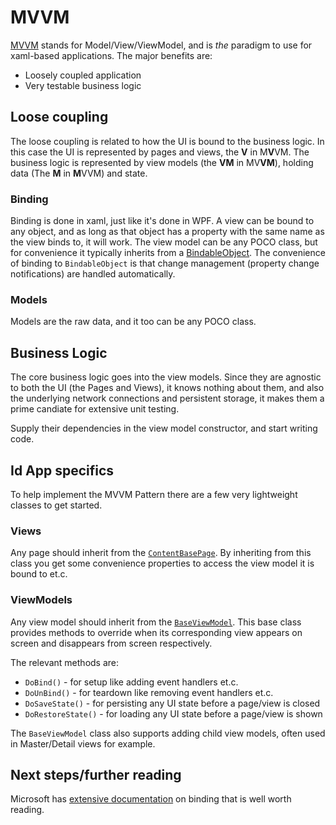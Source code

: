 # MVVM #

[MVVM](https://docs.microsoft.com/en-us/xamarin/xamarin-forms/enterprise-application-patterns/mvvm) stands for Model/View/ViewModel, and is _the_ paradigm to use for xaml-based applications.
The major benefits are:
- Loosely coupled application
- Very testable business logic

## Loose coupling ##
The loose coupling is related to how the UI is bound to the business logic.
In this case the UI is represented by pages and views, the **V** in M**V**VM.
The business logic is represented by view models (the **VM** in MV**VM**), holding data (The **M** in **M**VVM) and state.

### Binding ###
Binding is done in xaml, just like it's done in WPF. A view can be bound to
any object, and as long as that object has a property with the same name as the view binds to,
it will work. The view model can be any POCO class, but for convenience it typically inherits
from a [BindableObject](https://docs.microsoft.com/en-us/dotnet/api/xamarin.forms.bindableobject?view=xamarin-forms). The convenience
of binding to `BindableObject` is that change management (property change notifications) are handled automatically.

### Models ###
Models are the raw data, and it too can be any POCO class.

## Business Logic ##
The core business logic goes into the view models. Since they are agnostic to
both the UI (the Pages and Views), it knows nothing about them, and also the underlying network connections and persistent storage,
it makes them a prime candiate for extensive unit testing.

Supply their dependencies in the view model constructor, and start writing code.

## Id App specifics ##
To help implement the MVVM Pattern there are a few very lightweight classes to get started.
### Views ###
Any page should inherit from the [`ContentBasePage`](../Tag.Neuron.Xamarin.UI/Views/ContentBasePage.cs).
By inheriting from this class you get some convenience properties to access the view model it is bound to et.c.
### ViewModels ###
Any view model should inherit from the [`BaseViewModel`](../Tag.Neuron.Xamarin.UI/ViewModels/BaseViewModel.cs). This base class
provides methods to override when its corresponding view appears on screen and disappears from screen respectively.

The relevant methods are:
- `DoBind()` - for setup like adding event handlers et.c.
- `DoUnBind()` - for teardown like removing event handlers et.c.
- `DoSaveState()` - for persisting any UI state before a page/view is closed
- `DoRestoreState()` - for loading any UI state before a page/view is shown

The `BaseViewModel` class also supports adding child view models, often used in Master/Detail views for example.
## Next steps/further reading ##
Microsoft has [extensive documentation](https://docs.microsoft.com/en-us/xamarin/xamarin-forms/app-fundamentals/data-binding/) on binding that is well worth reading.